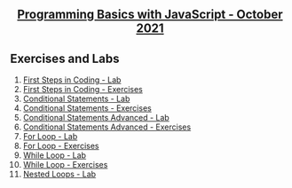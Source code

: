 ## <a href= "https://softuni.bg/trainings/3511/programming-basics-with-javascript-october-2021/internal"> <p align="center"> Programming Basics with JavaScript - October 2021 </p></a>





## Exercises and Labs 
1. <a href= "https://github.com/NikolovDaniel/Software-University--SoftUni-/tree/main/JavaScript%20Course/JS%20-%20Basics/JS%20Basics%20-%20Exercises/First%20Steps%20in%20Coding%20-%20Lab"> First Steps in Coding - Lab </a>
2. <a href= "https://github.com/NikolovDaniel/Software-University--SoftUni-/tree/main/JavaScript%20Course/JS%20-%20Basics/JS%20Basics%20-%20Exercises/First%20Steps%20in%20Coding%20-%20Exercises"> First Steps in Coding - Exercises </a>
3. <a href="https://github.com/NikolovDaniel/Software-University--SoftUni-/tree/main/JavaScript%20Course/JS%20-%20Basics/JS%20Basics%20-%20Exercises/Conditional%20Statements%20-%20Lab"> Conditional Statements - Lab </a>
4. <a href="https://github.com/NikolovDaniel/Software-University--SoftUni-/tree/main/JavaScript%20Course/JS%20-%20Basics/JS%20Basics%20-%20Exercises/Conditional%20Statements%20-%20Exercises"> Conditional Statements - Exercises </a>
5. <a href="https://github.com/NikolovDaniel/Software-University--SoftUni-/tree/main/JavaScript%20Course/JS%20-%20Basics/JS%20Basics%20-%20Exercises/Conditional%20Statements%20Advanced%20-%20Lab"> Conditional Statements Advanced - Lab </a>
6. <a href="https://github.com/NikolovDaniel/Software-University--SoftUni-/tree/main/JavaScript%20Course/JS%20-%20Basics/JS%20Basics%20-%20Exercises/Conditional%20Statements%20Advanced%20-%20Exercises"> Conditional Statements Advanced - Exercises </a>
7. <a href="https://github.com/NikolovDaniel/Software-University--SoftUni-/tree/main/JavaScript%20Course/JS%20-%20Basics/JS%20Basics%20-%20Exercises/For%20Loop%20-%20Lab"> For Loop - Lab </a>
8. <a href="https://github.com/NikolovDaniel/Software-University--SoftUni-/tree/main/JavaScript%20Course/JS%20-%20Basics/JS%20Basics%20-%20Exercises/For%20Loop%20-%20Exercises"> For Loop - Exercises </a>
9. <a href="https://github.com/NikolovDaniel/Software-University--SoftUni-/tree/main/JavaScript%20Course/JS%20-%20Basics/JS%20Basics%20-%20Exercises/While%20Loop%20-%20Lab"> While Loop - Lab </a>
10. <a href="https://github.com/NikolovDaniel/Software-University--SoftUni-/tree/main/JavaScript%20Course/JS%20-%20Basics/JS%20Basics%20-%20Exercises/While%20Loop%20-%20Exercises"> While Loop - Exercises </a>
11. <a href="https://github.com/NikolovDaniel/Software-University--SoftUni-/tree/main/JavaScript%20Course/JS%20-%20Basics/JS%20Basics%20-%20Exercises/Nested%20Loops%20-%20Lab"> Nested Loops - Lab </a>
